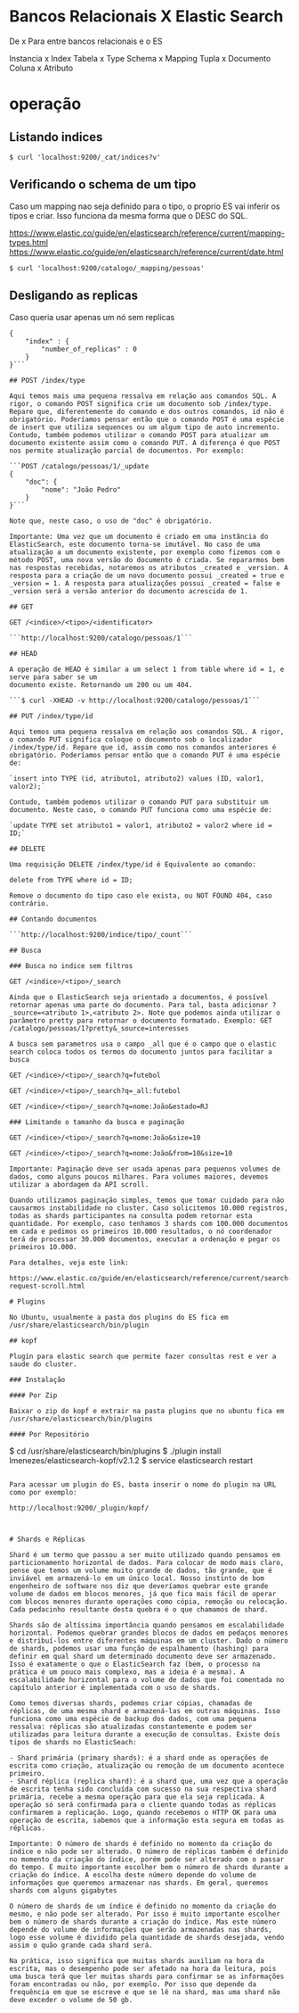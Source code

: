 # Bancos Relacionais X Elastic Search

De x Para entre bancos relacionais e o ES

Instancia x Index
Tabela    x Type
Schema    x Mapping
Tupla     x Documento
Coluna    x Atributo


# operação

## Listando indices

`$ curl 'localhost:9200/_cat/indices?v' `

## Verificando o schema de um tipo

Caso um mapping nao seja definido para o tipo, o proprio ES vai inferir os tipos e criar. Isso funciona da mesma
forma que o DESC do SQL.

https://www.elastic.co/guide/en/elasticsearch/reference/current/mapping-types.html
https://www.elastic.co/guide/en/elasticsearch/reference/current/date.html

`$ curl 'localhost:9200/catalogo/_mapping/pessoas' `

## Desligando as replicas

Caso queria usar apenas um nó sem replicas

```PUT para /catalogo/_settings
{
    "index" : {
        "number_of_replicas" : 0
    }
}```

## POST /index/type

Aqui temos mais uma pequena ressalva em relação aos comandos SQL. A rigor, o comando POST significa crie um documento sob /index/type. Repare que, diferentemente do comando e dos outros comandos, id não é obrigatório. Poderíamos pensar então que o comando POST é uma espécie de insert que utiliza sequences ou um algum tipo de auto incremento. Contudo, também podemos utilizar o comando POST para atualizar um documento existente assim como o comando PUT. A diferença é que POST nos permite atualização parcial de documentos. Por exemplo:

```POST /catalogo/pessoas/1/_update
{
    "doc": {
        "nome": "João Pedro"
    }
}```

Note que, neste caso, o uso de "doc" é obrigatório.

Importante: Uma vez que um documento é criado em uma instância do ElasticSearch, este documento torna-se imutável. No caso de uma atualização a um documento existente, por exemplo como fizemos com o método POST, uma nova versão do documento é criada. Se repararmos bem nas respostas recebidas, notaremos os atributos _created e _version. A resposta para a criação de um novo documento possui _created = true e _version = 1. A resposta para atualizações possui _created = false e _version será a versão anterior do documento acrescida de 1.

## GET

GET /<indice>/<tipo>/<identificator>

```http://localhost:9200/catalogo/pessoas/1```

## HEAD

A operação de HEAD é similar a um select 1 from table where id = 1, e serve para saber se um
documento existe. Retornando um 200 ou um 404.

```$ curl -XHEAD -v http://localhost:9200/catalogo/pessoas/1```

## PUT /index/type/id

Aqui temos uma pequena ressalva em relação aos comandos SQL. A rigor, o comando PUT significa coloque o documento sob o localizador /index/type/id. Repare que id, assim como nos comandos anteriores é obrigatório. Poderíamos pensar então que o comando PUT é uma espécie de:

`insert into TYPE (id, atributo1, atributo2) values (ID, valor1, valor2);`

Contudo, também podemos utilizar o comando PUT para substituir um documento. Neste caso, o comando PUT funciona como uma espécie de:

`update TYPE set atributo1 = valor1, atributo2 = valor2 where id = ID;`

## DELETE

Uma requisição DELETE /index/type/id é Equivalente ao comando:

delete from TYPE where id = ID;

Remove o documento do tipo caso ele exista, ou NOT FOUND 404, caso contrário.

## Contando documentos

```http://localhost:9200/indice/tipo/_count```

## Busca

### Busca no indice sem filtros

GET /<indice>/<tipo>/_search

Ainda que o ElasticSearch seja orientado a documentos, é possível retornar apenas uma parte do documento. Para tal, basta adicionar ?_source=<atributo 1>,<atributo 2>. Note que podemos ainda utilizar o parâmetro pretty para retornar o documento formatado. Exemplo: GET /catalogo/pessoas/1?pretty&_source=interesses

A busca sem parametros usa o campo _all que é o campo que o elastic search coloca todos os termos do documento juntos para facilitar a busca

GET /<indice>/<tipo>/_search?q=futebol

GET /<indice>/<tipo>/_search?q=_all:futebol

GET /<indice>/<tipo>/_search?q=nome:João&estado=RJ

### Limitando o tamanho da busca e paginação

GET /<indice>/<tipo>/_search?q=nome:João&size=10

GET /<indice>/<tipo>/_search?q=nome:João&from=10&size=10

Importante: Paginação deve ser usada apenas para pequenos volumes de dados, como alguns poucos milhares. Para volumes maiores, devemos utilizar a abordagem da API scroll.

Quando utilizamos paginação simples, temos que tomar cuidado para não causarmos instabilidade no cluster. Caso solicitemos 10.000 registros, todas as shards participantes na consulta podem retornar esta quantidade. Por exemplo, caso tenhamos 3 shards com 100.000 documentos em cada e pedimos os primeiros 10.000 resultados, o nó coordenador terá de processar 30.000 documentos, executar a ordenação e pegar os primeiros 10.000.

Para detalhes, veja este link:

https://www.elastic.co/guide/en/elasticsearch/reference/current/search-request-scroll.html

# Plugins

No Ubuntu, usualmente a pasta dos plugins do ES fica em /usr/share/elasticsearch/bin/plugin

## kopf

Plugin para elastic search que permite fazer consultas rest e ver a saude do cluster.

### Instalação

#### Por Zip

Baixar o zip do kopf e extrair na pasta plugins que no ubuntu fica em /usr/share/elasticsearch/bin/plugins

#### Por Repositório
```
$ cd /usr/share/elasticsearch/bin/plugins
$ ./plugin install lmenezes/elasticsearch-kopf/v2.1.2
$ service elasticsearch restart
```

Para acessar um plugin do ES, basta inserir o nome do plugin na URL como por exemplo:

http://localhost:9200/_plugin/kopf/



# Shards e Réplicas

Shard é um termo que passou a ser muito utilizado quando pensamos em particionamento horizontal de dados. Para colocar de modo mais claro, pense que temos um volume muito grande de dados, tão grande, que é inviável em armazená-lo em um único local. Nosso instinto de bom engenheiro de software nos diz que deveríamos quebrar este grande volume de dados em blocos menores, já que fica mais fácil de operar com blocos menores durante operações como cópia, remoção ou relocação. Cada pedacinho resultante desta quebra é o que chamamos de shard.

Shards são de altíssima importância quando pensamos em escalabilidade horizontal. Podemos quebrar grandes blocos de dados em pedaços menores e distribuí-los entre diferentes máquinas em um cluster. Dado o número de shards, podemos usar uma função de espalhamento (hashing) para definir em qual shard um determinado documento deve ser armazenado. Isso é exatamente o que o ElasticSearch faz (bem, o processo na prática é um pouco mais complexo, mas a ideia é a mesma). A escalabilidade horizontal para o volume de dados que foi comentada no capítulo anterior é implementada com o uso de shards.

Como temos diversas shards, podemos criar cópias, chamadas de réplicas, de uma mesma shard e armazená-las em outras máquinas. Isso funciona como uma espécie de backup dos dados, com uma pequena ressalva: réplicas são atualizadas constantemente e podem ser utilizadas para leitura durante a execução de consultas. Existe dois tipos de shards no ElasticSeach:

- Shard primária (primary shards): é a shard onde as operações de escrita como criação, atualização ou remoção de um documento acontece primeiro.
- Shard réplica (replica shard): é a shard que, uma vez que a operação de escrita tenha sido concluída com sucesso na sua respectiva shard primária, recebe a mesma operação para que ela seja replicada. A operação só será confirmada para o cliente quando todas as réplicas confirmarem a replicação. Logo, quando recebemos o HTTP OK para uma operação de escrita, sabemos que a informação esta segura em todas as réplicas.

Importante: O número de shards é definido no momento da criação do índice e não pode ser alterado. O número de réplicas também é definido no momento da criação do índice, porém pode ser alterado com o passar do tempo. É muito importante escolher bem o número de shards durante a criação do índice. A escolha deste número depende do volume de informações que queremos armazenar nas shards. Em geral, queremos shards com alguns gigabytes

O número de shards de um índice é definido no momento da criação do mesmo, e não pode ser alterado. Por isso é muito importante escolher bem o número de shards durante a criação do índice. Mas este número depende do volume de informações que serão armazenadas nas shards, logo esse volume é dividido pela quantidade de shards desejada, vendo assim o quão grande cada shard será.

Na prática, isso significa que muitas shards auxiliam na hora da escrita, mas o desempenho pode ser afetado na hora da leitura, pois uma busca terá que ler muitas shards para confirmar se as informações foram encontradas ou não, por exemplo. Por isso que depende da frequência em que se escreve e que se lê na shard, mas uma shard não deve exceder o volume de 50 gb.